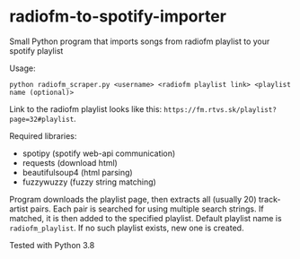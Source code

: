 # radiofm-to-spotify-importer
Small Python program that imports songs from radiofm playlist to your spotify playlist

Usage:
```
python radiofm_scraper.py <username> <radiofm playlist link> <playlist name (optional)>
```

Link to the radiofm playlist looks like this: `https://fm.rtvs.sk/playlist?page=32#playlist`.

Required libraries:
- spotipy (spotify web-api communication)
- requests (download html)
- beautifulsoup4 (html parsing)
- fuzzywuzzy (fuzzy string matching)

Program downloads the playlist page, then extracts all (usually 20) track-artist pairs. Each pair is searched for using
multiple search strings. If matched, it is then added to the specified playlist. Default playlist name is `radiofm_playlist`.
If no such playlist exists, new one is created.

Tested with Python 3.8
